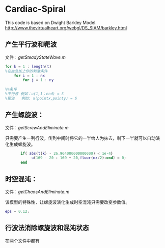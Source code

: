 # Cardiac-Spiral

This  code is based on Dwight Barkley Model.
http://www.thevirtualheart.org/webgl/DS_SIAM/barkley.html

## 产生平行波和靶波

文件：*getSteadyStateWave.m*

```matlab
for k = 1 : length(t)
%在此处加上你的刺激条件
	for i = 1 : nx
        for j = 1 : ny
        
%%条件
%平行波 例如：u(1,1：end) = S
%靶波   例如: u(pointx,pointy) = S
```


## 产生螺旋波：

文件：*getScrewAndEliminate.m*

只需要产生一列行波，传到中间时将它的一半给人为抹去，剩下一半就可以自动演化生成螺旋波。

```matlab
       if( abs(t(k) - 26.964000000000000) < 1e-4)
            u(169 - 20 : 169 + 20,floor(nx/2):end) = 0;
       end
```



## 时空混沌：

文件：*getChaosAndEliminate.m*

该模型的特殊性，让螺旋波演化生成时空混沌只需要改变参数值。

```matlab
eps = 0.12;
```


## 行波法消除螺旋波和混沌状态

在两个文件中都有
